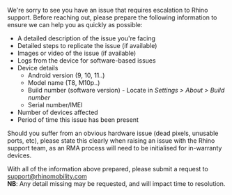 We're sorry to see you have an issue that requires escalation to Rhino support. Before reaching out, please prepare the following information to ensure we can help you as quickly as possible:

- A detailed description of the issue you're facing
- Detailed steps to replicate the issue (if available)
- Images or video of the issue (if available)
- Logs from the device for software-based issues
- Device details
  - Android version (9, 10, 11..)
  - Model name (T8, M10p..)
  - Build number (software version) - Locate in _Settings > About > Build number_
  - Serial number/IMEI
- Number of devices affected
- Period of time this issue has been present

Should you suffer from an obvious hardware issue (dead pixels, unusable ports, etc), please state this clearly when raising an issue with the Rhino support team, as an RMA process will need to be initialised for in-warranty devices.

With all of the information above prepared, please submit a request to [support@rhinomobility.com](mailto:support@rhinomobility.com)  
**NB**: Any detail missing may be requested, and will impact time to resolution.
